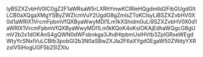 IyBSZXZvbHV0IC0gZ2F1aWRsaW5rLXRhYmwKClRleHQgdmlld2FibGUgdGltLCB0aXQgaXMgYSByZWZlcmVuY2UgdG8gZmlsZToKClsyLiBSZXZvbHV0X0d1aWRlX1VrcmFpbmVfQXByaWwyMDI1Lm1kXShidm0uLi9SZXZvbHV0X0d1aWRlX1VrcmFpbmVfQXByaWwyMDI1Lm1kKQoK4oKsIOKAjEdhaWQgcG8gUmV2b2x1dOKAnS4gQWN0dWFsbnkga3JhdHtpbmUsIHVtb3ZpIGRseWEgdWtyYcSNxIVuLCBtb3pobGl2b3N0aSBwZXJla2F6aXYgdGEgaW50ZWdyYXRzxIV5IHogUGF5b25lZXIu